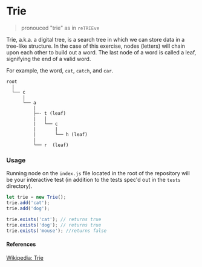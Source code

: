 # Trie

> pronouced "trie" as in `reTRIEve`

Trie, a.k.a. a digital tree, is a search tree in which we can store data in a tree-like structure. In the case of this exercise, nodes (letters) will chain upon each other to build out a word. The last node of a word is called a leaf, signifying the end of a valid word.

For example, the word, `cat`, `catch`, and `car`.

```
root
  |
  └── c
      |
      └── a
          |
          ├─- t (leaf)
          |   |
          |   └── c
          |       |
          |       └── h (leaf)
          |
          └── r  (leaf)
```

### Usage

Running node on the `index.js` file located in the root of the repository will be your interactive test (in addition to the tests spec'd out in the `tests` directory).

```javascript
let trie = new Trie();
trie.add('cat');
trie.add('dog');

trie.exists('cat'); // returns true
trie.exists('dog'); // returns true
trie.exists('mouse'); //returns false
```

#### References

[Wikipedia: Trie](https://en.wikipedia.org/wiki/Trie)